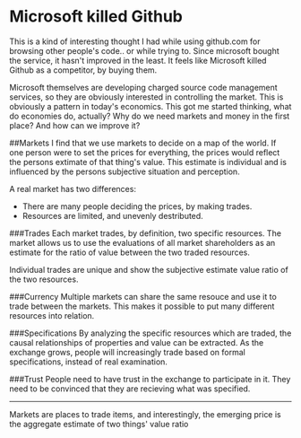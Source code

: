 # Microsoft killed Github

This is a kind of interesting thought I had while using github.com for
browsing other people's code.. or while trying to.
Since microsoft bought the service, it hasn't improved in the least. It
feels like Microsoft killed Github as a competitor, by buying them.

Microsoft themselves are developing charged source code management services,
so they are obviously interested in controlling the market. This is
obviously a pattern in today's economics. This got me started thinking, what
do economies do, actually? Why do we need markets and money in the first
place? And how can we improve it?

##Markets
I find that we use markets to decide on a map of the world. If one person were
to set the prices for everything, the prices would reflect the persons extimate
of that thing's value. This estimate is individual and is influenced by the
persons subjective situation and perception.

A real market has two differences:
- There are many people deciding the prices, by making trades.
- Resources are limited, and unevenly destributed.

###Trades
Each market trades, by definition, two specific resources. The market allows us
to use the evaluations of all market shareholders as an estimate for the ratio
of value between the two traded resources.

Individual trades are unique and show the subjective estimate value ratio of
the two resources.

###Currency
Multiple markets can share the same resouce and use it to trade between the
markets. This makes it possible to put many different resources into relation.

###Specifications
By analyzing the specific resources which are traded, the causal relationships
of properties and value can be extracted. As the exchange grows, people will
increasingly trade based on formal specifications, instead of real examination.

###Trust
People need to have trust in the exchange to participate in it. They need to be
convinced that they are recieving what was specified.

---

Markets are places to trade items, and interestingly, the emerging price is the
aggregate estimate of two things' value ratio